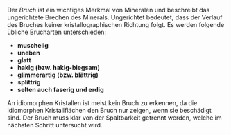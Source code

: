 Der *Bruch* ist ein wichtiges Merkmal von Mineralen und beschreibt das ungerichtete Brechen des Minerals. Ungerichtet bedeutet, dass der Verlauf des Bruches keiner kristallographischen Richtung folgt. Es werden folgende übliche Brucharten unterschieden: 
- **muschelig**
- **uneben**
- **glatt**
- **hakig (bzw. hakig-biegsam)**
- **glimmerartig (bzw. blättrig)**
- **splittrig**
- **selten auch faserig und erdig**

An idiomorphen Kristallen ist meist kein Bruch zu erkennen, da die idiomorphen Kristallflächen den Bruch nur zeigen, wenn sie beschädigt sind. Der Bruch muss klar von der Spaltbarkeit getrennt werden, welche im nächsten Schritt untersucht wird.
